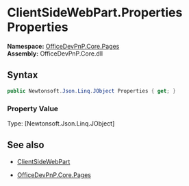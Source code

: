 # ClientSideWebPart.Properties Properties
  

**Namespace:** [OfficeDevPnP.Core.Pages](OfficeDevPnP.Core.Pages.md)  
**Assembly:** OfficeDevPnP.Core.dll  
## Syntax
```C#
public Newtonsoft.Json.Linq.JObject Properties { get; }
```

### Property Value
Type: [Newtonsoft.Json.Linq.JObject] 

## See also
- [ClientSideWebPart](ClientSideWebPart.md) 

- [OfficeDevPnP.Core.Pages](OfficeDevPnP.Core.Pages.md)
